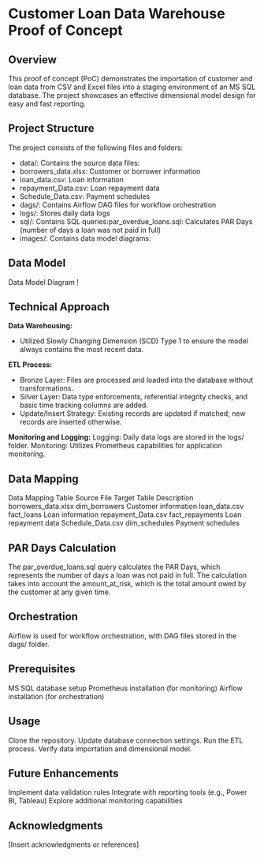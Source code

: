 Customer Loan Data Warehouse Proof of Concept
=====================================================

Overview
------------
This proof of concept (PoC) demonstrates the importation of customer and loan data from CSV and Excel files into a staging environment of an MS SQL database. The project showcases an effective dimensional model design for easy and fast reporting.

Project Structure
---------------------
The project consists of the following files and folders:
  - data/: Contains the source data files:
  - borrowers_data.xlsx: Customer or borrower information
  - loan_data.csv: Loan information
  - repayment_Data.csv: Loan repayment data
  - Schedule_Data.csv: Payment schedules
  - dags/: Contains Airflow DAG files for workflow orchestration
  - logs/: Stores daily data logs
  - sql/: Contains SQL queries:par_overdue_loans.sql: Calculates PAR Days (number of days a loan was not paid in full)
  - images/: Contains data model diagrams:
  
Data Model
--------------
Data Model Diagram
!

Technical Approach
----------------------
**Data Warehousing:** 
  - Utilized Slowly Changing Dimension (SCD) Type 1 to ensure the model always contains the most recent data.

**ETL Process:**
  - Bronze Layer: Files are processed and loaded into the database without transformations.
  - Silver Layer: Data type enforcements, referential integrity checks, and basic time tracking columns are added.
  - Update/Insert Strategy: Existing records are updated if matched; new records are inserted otherwise.
    
**Monitoring and Logging:**
Logging: Daily data logs are stored in the logs/ folder.
Monitoring: Utilizes Prometheus capabilities for application monitoring.

Data Mapping
----------------
Data Mapping Table
Source File	Target Table	Description
borrowers_data.xlsx	dim_borrowers	Customer information
loan_data.csv	fact_loans	Loan information
repayment_Data.csv	fact_repayments	Loan repayment data
Schedule_Data.csv	dim_schedules	Payment schedules

PAR Days Calculation
-------------------------
The par_overdue_loans.sql query calculates the PAR Days, which represents the number of days a loan was not paid in full. The calculation takes into account the amount_at_risk, which is the total amount owed by the customer at any given time.

Orchestration
-----------------
Airflow is used for workflow orchestration, with DAG files stored in the dags/ folder.

Prerequisites
-----------------
MS SQL database setup
Prometheus installation (for monitoring)
Airflow installation (for orchestration)

Usage
---------
Clone the repository.
Update database connection settings.
Run the ETL process.
Verify data importation and dimensional model.

Future Enhancements
----------------------
Implement data validation rules
Integrate with reporting tools (e.g., Power BI, Tableau)
Explore additional monitoring capabilities

Acknowledgments
------------------
[Insert acknowledgments or references]
